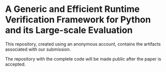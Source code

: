 # A Generic and Efficient Runtime Verification Framework for Python and its Large-scale Evaluation

This repository, created using an anonymous account, contains the artifacts associated with our submission.

The repository with the complete code will be made public after the paper is accepted.
